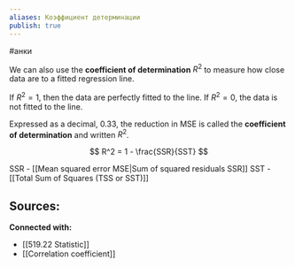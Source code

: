 ```yaml
---
aliases: Коэффициент детерминации
publish: true
---
```

#анки

We can also use the **coefficient of determination** $R^2$ to measure how close data are to a fitted regression line.

If $R^2=1$, then the data are perfectly fitted to the line. 
If $R^2=0$, the data is not fitted to the line.

Expressed as a decimal, $0.33$, the reduction in MSE is called the **coefficient of determination** and written $R^2$.

$$
R^2 = 1 - \frac{SSR}{SST}
$$

SSR - [[Mean squared error MSE|Sum of squared residuals SSR]]
SST - [[Total Sum of Squares (TSS or SST)]]

**Sources:**
- 


**Connected with:**
- [[519.22 Statistic]]
- [[Correlation coefficient]]

